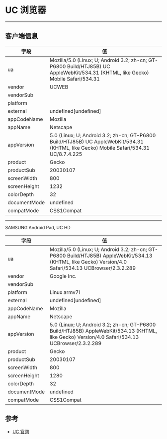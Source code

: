 
# UC 浏览器
----

## 客户端信息

| 字段         | 值                                                                                                                                    |
|--------------|---------------------------------------------------------------------------------------------------------------------------------------|
| ua           | Mozilla/5.0 (Linux; U; Android 3.2; zh-cn; GT-P6800 Build/HTJ85B) UC AppleWebKit/534.31 (KHTML, like Gecko) Mobile Safari/534.31      |
| vendor       | UCWEB                                                                                                                                 |
| vendorSub    |                                                                                                                                       |
| platform     |                                                                                                                                       |
| external     | undefined[undefined]                                                                                                                  |
| appCodeName  | Mozilla                                                                                                                               |
| appName      | Netscape                                                                                                                              |
| appVersion   | 5.0 (Linux; U; Android 3.2; zh-cn; GT-P6800 Build/HTJ85B) UC AppleWebKit/534.31 (KHTML, like Gecko) Mobile Safari/534.31 UC/8.7.4.225 |
| product      | Gecko                                                                                                                                 |
| productSub   | 20030107                                                                                                                              |
| screenWidth  | 800                                                                                                                                   |
| screenHeight | 1232                                                                                                                                  |
| colorDepth   | 32                                                                                                                                    |
| documentMode | undefined                                                                                                                             |
| compatMode   | CSS1Compat                                                                                                                            |

----

SAMSUNG Android Pad, UC HD

| 字段         | 值                                                                                                                                                     |
|--------------|--------------------------------------------------------------------------------------------------------------------------------------------------------|
| ua           | Mozilla/5.0 (Linux; U; Android 3.2; zh-cn; GT-P6800 Build/HTJ85B) AppleWebKit/534.13 (KHTML, like Gecko) Version/4.0 Safari/534.13 UCBrowser/2.3.2.289 |
| vendor       | Google Inc.                                                                                                                                            |
| vendorSub    |                                                                                                                                                        |
| platform     | Linux armv7l                                                                                                                                           |
| external     | undefined[undefined]                                                                                                                                   |
| appCodeName  | Mozilla                                                                                                                                                |
| appName      | Netscape                                                                                                                                               |
| appVersion   | 5.0 (Linux; U; Android 3.2; zh-cn; GT-P6800 Build/HTJ85B) AppleWebKit/534.13 (KHTML, like Gecko) Version/4.0 Safari/534.13 UCBrowser/2.3.2.289         |
| product      | Gecko                                                                                                                                                  |
| productSub   | 20030107                                                                                                                                               |
| screenWidth  | 800                                                                                                                                                    |
| screenHeight | 1280                                                                                                                                                   |
| colorDepth   | 32                                                                                                                                                     |
| documentMode | undefined                                                                                                                                              |
| compatMode   | CSS1Compat                                                                                                                                             |

## 参考

* [UC 官网](http://www.uc.cn/)
